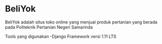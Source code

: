 # BeliYok
BeliYok adalah situs toko online yang menjual produk pertanian yang berada pada Politeknik Pertanian Negeri Samarinda 

Tools yang digunakan 
-Django Framework versi 1.11 LTS
